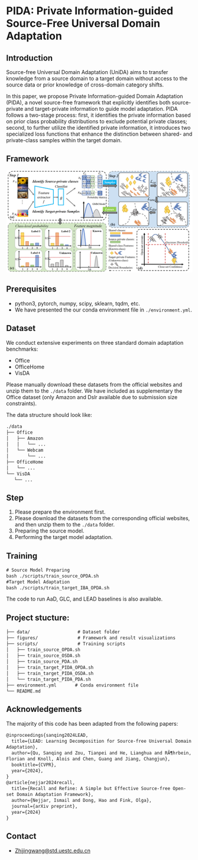 # PIDA: Private Information-guided Source-Free Universal Domain Adaptation

## Introduction
Source-free Universal Domain Adaptation (UniDA) aims to transfer knowledge from a source domain to a target domain without access to the source data or prior knowledge of cross-domain category shifts.

In this paper, we propose Private Information-guided Domain Adaptation (PIDA), a novel source-free framework that explicitly identifies both source-private and target-private information to guide model adaptation. PIDA follows a two-stage process: first, it identifies the private information based on prior class probability distributions to exclude potential private classes; second, to further utilize the identified private information, it introduces two specialized loss functions that enhance the distinction between shared- and private-class samples within the target domain.

## Framework
![alt text](image.png)
## Prerequisites
- python3, pytorch, numpy, scipy, sklearn, tqdm, etc.
- We have presented the our conda environment file in `./environment.yml`.

## Dataset
We conduct extensive experiments on three standard domain adaptation benchmarks:
- Office
- OfficeHome
- VisDA

Please manually download these datasets from the official websites and unzip them to the `./data` folder. We have included as supplementary the Office dataset (only Amazon and Dslr available due to submission size constraints).

The data structure should look like:

```
./data
├── Office
│   ├── Amazon
│   │   └── ...
│   └── Webcam
│       └── ...
├── OfficeHome
│   └── ...
└── VisDA
   └── ...
```
## Step
1. Please prepare the environment first.
2. Please download the datasets from the corresponding official websites, and then unzip them to the `./data` folder.
3. Preparing the source model.
4. Performing the target model adaptation.
## Training
```
# Source Model Preparing
bash ./scripts/train_source_OPDA.sh
#Target Model Adaptation
bash ./scripts/train_target_IBA_OPDA.sh
```
The code to run AaD, GLC, and LEAD baselines is also available. 

## Project stucture: 
```
├── data/                  # Dataset folder
├── figures/               # Framework and result visualizations
├── scripts/               # Training scripts
│   ├── train_source_OPDA.sh
│   ├── train_source_OSDA.sh
│   ├── train_source_PDA.sh
│   ├── train_target_PIDA_OPDA.sh
│   ├── train_target_PIDA_OSDA.sh
│   └── train_target_PIDA_PDA.sh
├── environment.yml       # Conda environment file
└── README.md
```

## Acknowledgements 
The majority of this code has been adapted from the following papers:
```
@inproceedings{sanqing2024LEAD,
  title={LEAD: Learning Decomposition for Source-free Universal Domain Adaptation},
  author={Qu, Sanqing and Zou, Tianpei and He, Lianghua and RÃ¶hrbein, Florian and Knoll, Alois and Chen, Guang and Jiang, Changjun},
  booktitle={CVPR},
  year={2024},
}
@article{nejjar2024recall,
  title={Recall and Refine: A Simple but Effective Source-free Open-set Domain Adaptation Framework},
  author={Nejjar, Ismail and Dong, Hao and Fink, Olga},
  journal={arXiv preprint},
  year={2024}
}
```


## Contact
- Zhijingwang@std.uestc.edu.cn
